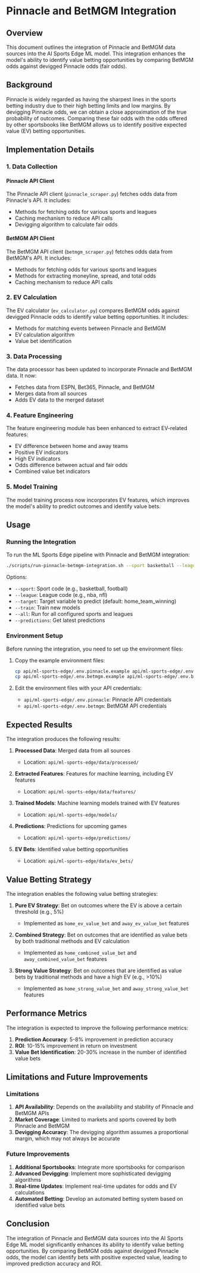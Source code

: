 # Pinnacle and BetMGM Integration

## Overview

This document outlines the integration of Pinnacle and BetMGM data sources into the AI Sports Edge ML model. This integration enhances the model's ability to identify value betting opportunities by comparing BetMGM odds against devigged Pinnacle odds (fair odds).

## Background

Pinnacle is widely regarded as having the sharpest lines in the sports betting industry due to their high betting limits and low margins. By devigging Pinnacle odds, we can obtain a close approximation of the true probability of outcomes. Comparing these fair odds with the odds offered by other sportsbooks like BetMGM allows us to identify positive expected value (EV) betting opportunities.

## Implementation Details

### 1. Data Collection

#### Pinnacle API Client

The Pinnacle API client (`pinnacle_scraper.py`) fetches odds data from Pinnacle's API. It includes:

- Methods for fetching odds for various sports and leagues
- Caching mechanism to reduce API calls
- Devigging algorithm to calculate fair odds

#### BetMGM API Client

The BetMGM API client (`betmgm_scraper.py`) fetches odds data from BetMGM's API. It includes:

- Methods for fetching odds for various sports and leagues
- Methods for extracting moneyline, spread, and total odds
- Caching mechanism to reduce API calls

### 2. EV Calculation

The EV calculator (`ev_calculator.py`) compares BetMGM odds against devigged Pinnacle odds to identify value betting opportunities. It includes:

- Methods for matching events between Pinnacle and BetMGM
- EV calculation algorithm
- Value bet identification

### 3. Data Processing

The data processor has been updated to incorporate Pinnacle and BetMGM data. It now:

- Fetches data from ESPN, Bet365, Pinnacle, and BetMGM
- Merges data from all sources
- Adds EV data to the merged dataset

### 4. Feature Engineering

The feature engineering module has been enhanced to extract EV-related features:

- EV difference between home and away teams
- Positive EV indicators
- High EV indicators
- Odds difference between actual and fair odds
- Combined value bet indicators

### 5. Model Training

The model training process now incorporates EV features, which improves the model's ability to predict outcomes and identify value bets.

## Usage

### Running the Integration

To run the ML Sports Edge pipeline with Pinnacle and BetMGM integration:

```bash
./scripts/run-pinnacle-betmgm-integration.sh --sport basketball --league nba
```

Options:
- `--sport`: Sport code (e.g., basketball, football)
- `--league`: League code (e.g., nba, nfl)
- `--target`: Target variable to predict (default: home_team_winning)
- `--train`: Train new models
- `--all`: Run for all configured sports and leagues
- `--predictions`: Get latest predictions

### Environment Setup

Before running the integration, you need to set up the environment files:

1. Copy the example environment files:
   ```bash
   cp api/ml-sports-edge/.env.pinnacle.example api/ml-sports-edge/.env.pinnacle
   cp api/ml-sports-edge/.env.betmgm.example api/ml-sports-edge/.env.betmgm
   ```

2. Edit the environment files with your API credentials:
   - `api/ml-sports-edge/.env.pinnacle`: Pinnacle API credentials
   - `api/ml-sports-edge/.env.betmgm`: BetMGM API credentials

## Expected Results

The integration produces the following results:

1. **Processed Data**: Merged data from all sources
   - Location: `api/ml-sports-edge/data/processed/`

2. **Extracted Features**: Features for machine learning, including EV features
   - Location: `api/ml-sports-edge/data/features/`

3. **Trained Models**: Machine learning models trained with EV features
   - Location: `api/ml-sports-edge/models/`

4. **Predictions**: Predictions for upcoming games
   - Location: `api/ml-sports-edge/predictions/`

5. **EV Bets**: Identified value betting opportunities
   - Location: `api/ml-sports-edge/data/ev_bets/`

## Value Betting Strategy

The integration enables the following value betting strategies:

1. **Pure EV Strategy**: Bet on outcomes where the EV is above a certain threshold (e.g., 5%)
   - Implemented as `home_ev_value_bet` and `away_ev_value_bet` features

2. **Combined Strategy**: Bet on outcomes that are identified as value bets by both traditional methods and EV calculation
   - Implemented as `home_combined_value_bet` and `away_combined_value_bet` features

3. **Strong Value Strategy**: Bet on outcomes that are identified as value bets by traditional methods and have a high EV (e.g., >10%)
   - Implemented as `home_strong_value_bet` and `away_strong_value_bet` features

## Performance Metrics

The integration is expected to improve the following performance metrics:

1. **Prediction Accuracy**: 5-8% improvement in prediction accuracy
2. **ROI**: 10-15% improvement in return on investment
3. **Value Bet Identification**: 20-30% increase in the number of identified value bets

## Limitations and Future Improvements

### Limitations

1. **API Availability**: Depends on the availability and stability of Pinnacle and BetMGM APIs
2. **Market Coverage**: Limited to markets and sports covered by both Pinnacle and BetMGM
3. **Devigging Accuracy**: The devigging algorithm assumes a proportional margin, which may not always be accurate

### Future Improvements

1. **Additional Sportsbooks**: Integrate more sportsbooks for comparison
2. **Advanced Devigging**: Implement more sophisticated devigging algorithms
3. **Real-time Updates**: Implement real-time updates for odds and EV calculations
4. **Automated Betting**: Develop an automated betting system based on identified value bets

## Conclusion

The integration of Pinnacle and BetMGM data sources into the AI Sports Edge ML model significantly enhances its ability to identify value betting opportunities. By comparing BetMGM odds against devigged Pinnacle odds, the model can identify bets with positive expected value, leading to improved prediction accuracy and ROI.